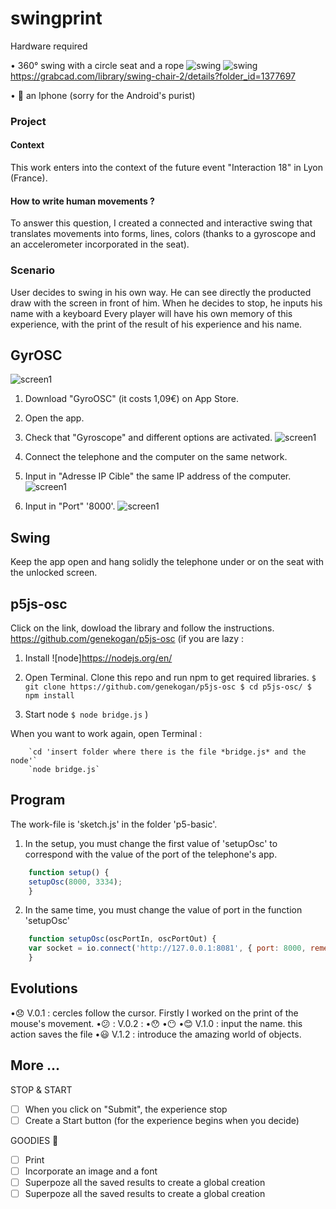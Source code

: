 # swingprint

Hardware required 

• 360° swing with a circle seat and a rope
![swing](/assets/3Dmodelisation.png)
![swing](/assets/Iwona-Kosicka.jpg)
https://grabcad.com/library/swing-chair-2/details?folder_id=1377697

• :iphone: an Iphone (sorry for the Android's purist)


### Project

#### Context

This work enters into the context of the future event "Interaction 18" in Lyon (France). 

#### How to write human movements ?

To answer this question, I created a connected and interactive swing that translates movements into forms, lines, colors (thanks to a gyroscope and an accelerometer incorporated in the seat).

### Scenario

User decides to swing in his own way. He can see directly the producted draw with the screen in front of him. When he decides to stop, he inputs his name with a keyboard
Every player will have his own memory of this experience, with the print
of the result of his experience and his name.



## GyrOSC
![screen1](/assets/GyrOSC.jpg)

1. Download "GyroOSC" (it costs 1,09€) on App Store.

2. Open the app.

3. Check that "Gyroscope" and different options are activated.
![screen1](/assets/options.jpg)

4. Connect the telephone and the computer on the same network.

5. Input in "Adresse IP Cible" the same IP address of the computer.
![screen1](/assets/IPaddress.jpg)


6. Input in "Port" '8000'.
![screen1](/assets/port.jpg)



## Swing

Keep the app open and hang solidly the telephone under or on the seat with the unlocked screen.

## p5js-osc

Click on the link, dowload the library and follow the instructions.
https://github.com/genekogan/p5js-osc
(if you are lazy : 
1. Install ![node]https://nodejs.org/en/

2. Open Terminal. Clone this repo and run npm to get required libraries.
`
$ git clone https://github.com/genekogan/p5js-osc
$ cd p5js-osc/
$ npm install
`
3. Start node
`$ node bridge.js`
)

When you want to work again, open Terminal :

		`cd 'insert folder where there is the file *bridge.js* and the node'`  
		`node bridge.js` 

## Program

The work-file is 'sketch.js' in the folder 'p5-basic'.
1. In the setup, you must change the first value of 'setupOsc' to correspond with the value of the port of the telephone's app.
```javascript
	function setup() {
	setupOsc(8000, 3334);
	}
```

2. In the same time, you must change the value of port in the function 'setupOsc'
```javascript
	function setupOsc(oscPortIn, oscPortOut) {
	var socket = io.connect('http://127.0.0.1:8081', { port: 8000, rememberTransport: false });
	}
```

## Evolutions

•:disappointed: V.0.1 : cercles follow the cursor. Firstly I worked on the print of the mouse's movement.
•:confused: : V.0.2 : 
•:hushed:
•:no_mouth:
•:blush: V.1.0 : input the name. this action saves the file
•:smiley: V.1.2 : introduce the amazing world of objects.

## More ...

STOP & START

- [ ] When you click on "Submit", the experience stop
- [ ] Create a Start button (for the experience begins when you decide)

GOODIES :gift:

- [ ] Print
- [ ] Incorporate an image and a font
- [ ] Superpoze all the saved results to create a global creation
- [ ] Superpoze all the saved results to create a global creation
